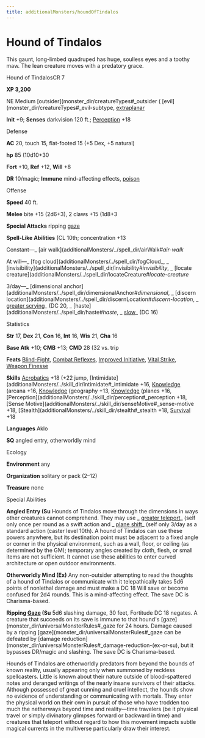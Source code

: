 ```yaml
---
title: additionalMonsters/houndOfTindalos
---
```

# Hound of Tindalos

This gaunt, long-limbed quadruped has huge, soulless eyes and a toothy maw. The lean creature moves with a predatory grace.

Hound of TindalosCR 7

**XP 3,200**

NE Medium [outsider](monster_dir/creatureTypes#_outsider ( [evil](monster_dir/creatureTypes#_evil-subtype, [extraplanar](monster_dir/creatureTypes#_extraplanar-subtype)

**Init** +9; **Senses** darkvision 120 ft.; [Perception](additionalMonsters/../skill_dir/perception#_perception) +18

Defense

**AC** 20, touch 15, flat-footed 15 (+5 Dex, +5 natural)

**hp** 85 (10d10+30

**Fort** +10, **Ref** +12, **Will** +8

**DR** 10/magic; **Immune** mind-affecting effects, [poison](monster_dir/universalMonsterRules#_poison-(ex-or-su))

Offense

**Speed** 40 ft.

**Melee** bite +15 (2d6+3), 2 claws +15 (1d8+3

**Special Attacks** ripping [gaze](monster_dir/universalMonsterRules#_gaze)

**Spell-Like Abilities** (CL 10th; concentration +13

Constant—_ [air walk](additionalMonsters/../spell_dir/airWalk#_air-walk_

At will—_ [fog cloud](additionalMonsters/../spell_dir/fogCloud_, _ [invisibility](additionalMonsters/../spell_dir/invisibility#_invisibility_, _ [locate creature](additionalMonsters/../spell_dir/locateCreature#_locate-creature_

3/day—_ [dimensional anchor](additionalMonsters/../spell_dir/dimensionalAnchor#_dimensional_, _ [discern location](additionalMonsters/../spell_dir/discernLocation#_discern-location_, _ [greater scrying](additionalMonsters/../spell_dir/scrying#_scrying-greater)_ (DC 20, _ [haste](additionalMonsters/../spell_dir/haste#_haste_, _ [slow](additionalMonsters/../spell_dir/slow#_slow)_ (DC 16)

Statistics

**Str** 17, **Dex** 21, **Con** 16, **Int** 16, **Wis** 21, **Cha** 16

**Base Atk** +10; **CMB** +13; **CMD** 28 (32 vs. trip

**Feats** [Blind-Fight](additionalMonsters/../feats#_blind-fight), [Combat Reflexes](additionalMonsters/../feats#_combat-reflexes), [Improved Initiative](additionalMonsters/../feats#_improved-initiative), [Vital Strike](additionalMonsters/../feats#_vital-strike), [Weapon Finesse](additionalMonsters/../feats#_weapon-finesse)

**Skills** [Acrobatics](additionalMonsters/../skill_dir/acrobatics#_acrobatics) +18 (+22 jump, [Intimidate](additionalMonsters/../skill_dir/intimidate#_intimidate +16, [Knowledge](additionalMonsters/../skill_dir/knowledge#_knowledge) (arcana +16, [Knowledge](additionalMonsters/../skill_dir/knowledge#_knowledge) (geography +13, [Knowledge](additionalMonsters/../skill_dir/knowledge#_knowledge) (planes +16, [Perception](additionalMonsters/../skill_dir/perception#_perception +18, [Sense Motive](additionalMonsters/../skill_dir/senseMotive#_sense-motive +18, [Stealth](additionalMonsters/../skill_dir/stealth#_stealth +18, [Survival](additionalMonsters/../skill_dir/survival#_survival) +18

**Languages** Aklo

**SQ** angled entry, otherworldly mind

Ecology

**Environment** any

**Organization** solitary or pack (2–12)

**Treasure** none

Special Abilities

**Angled Entry (Su** Hounds of Tindalos move through the dimensions in ways other creatures cannot comprehend. They may use _ [greater teleport](additionalMonsters/../spell_dir/teleport#_teleport-greater)_ (self only once per round as a swift action and _ [plane shift](additionalMonsters/../spell_dir/planeShift#_plane-shift)_ (self only 3/day as a standard action (caster level 10th). A hound of Tindalos can use these powers anywhere, but its destination point must be adjacent to a fixed angle or corner in the physical environment, such as a wall, floor, or ceiling (as determined by the GM); temporary angles created by cloth, flesh, or small items are not sufficient. It cannot use these abilities to enter curved architecture or open outdoor environments.

**Otherworldly Mind (Ex)** Any non-outsider attempting to read the thoughts of a hound of Tindalos or communicate with it telepathically takes 5d6 points of nonlethal damage and must make a DC 18 Will save or become confused for 2d4 rounds. This is a mind-affecting effect. The save DC is Charisma-based.

**Ripping [Gaze](monster_dir/universalMonsterRules#_gaze) (Su** 5d6 slashing damage, 30 feet, Fortitude DC 18 negates. A creature that succeeds on its save is immune to that hound's [gaze](monster_dir/universalMonsterRules#_gaze for 24 hours. Damage caused by a ripping [gaze](monster_dir/universalMonsterRules#_gaze can be defeated by [damage reduction](monster_dir/universalMonsterRules#_damage-reduction-(ex-or-su), but it bypasses DR/magic and slashing. The save DC is Charisma-based.

Hounds of Tindalos are otherworldly predators from beyond the bounds of known reality, usually appearing only when summoned by reckless spellcasters. Little is known about their nature outside of blood-spattered notes and deranged writings of the nearly insane survivors of their attacks. Although possessed of great cunning and cruel intellect, the hounds show no evidence of understanding or communicating with mortals. They enter the physical world on their own in pursuit of those who have trodden too much the netherways beyond time and reality—time travelers (be it physical travel or simply divinatory glimpses forward or backward in time) and creatures that teleport without regard to how this movement impacts subtle magical currents in the multiverse particularly draw their interest.

